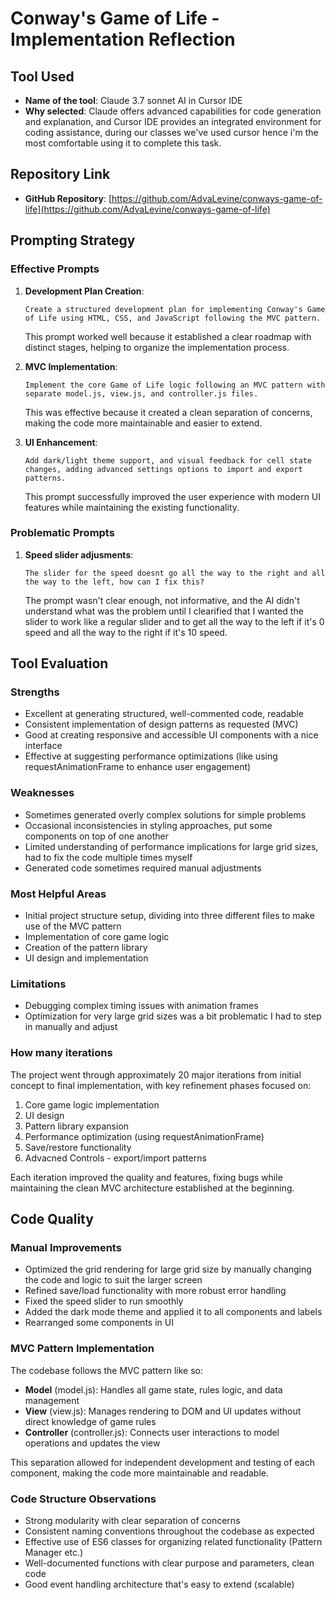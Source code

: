 # Conway's Game of Life - Implementation Reflection

## Tool Used
- **Name of the tool**: Claude 3.7 sonnet AI in Cursor IDE
- **Why selected**: Claude offers advanced capabilities for code generation and explanation, and Cursor IDE provides an integrated environment for coding assistance, during our classes we've used cursor hence i'm the most comfortable using it to complete this task.

## Repository Link
- **GitHub Repository**: [https://github.com/AdvaLevine/conways-game-of-life](https://github.com/AdvaLevine/conways-game-of-life)

## Prompting Strategy

### Effective Prompts

1. **Development Plan Creation**:
   ```
   Create a structured development plan for implementing Conway's Game of Life using HTML, CSS, and JavaScript following the MVC pattern.
   ```
   This prompt worked well because it established a clear roadmap with distinct stages, helping to organize the implementation process.

2. **MVC Implementation**:
   ```
   Implement the core Game of Life logic following an MVC pattern with separate model.js, view.js, and controller.js files.
   ```
   This was effective because it created a clean separation of concerns, making the code more maintainable and easier to extend.

3. **UI Enhancement**:
   ```
   Add dark/light theme support, and visual feedback for cell state changes, adding advanced settings options to import and export patterns.
   ```
   This prompt successfully improved the user experience with modern UI features while maintaining the existing functionality.

### Problematic Prompts

1. **Speed slider adjusments**:
   ```
   The slider for the speed doesnt go all the way to the right and all the way to the left, how can I fix this?
   ```
   The prompt wasn't clear enough, not informative, and the AI didn't understand what was the problem until I clearified that I wanted the slider to work like a regular slider and to get all the way to the left if it's 0 speed and all the way to the right if it's 10 speed.


## Tool Evaluation

### Strengths
- Excellent at generating structured, well-commented code, readable 
- Consistent implementation of design patterns as requested (MVC)
- Good at creating responsive and accessible UI components with a nice interface
- Effective at suggesting performance optimizations (like using requestAnimationFrame to enhance user engagement)

### Weaknesses
- Sometimes generated overly complex solutions for simple problems
- Occasional inconsistencies in styling approaches, put some components on top of one another
- Limited understanding of performance implications for large grid sizes, had to fix the code multiple times myself
- Generated code sometimes required manual adjustments

### Most Helpful Areas
- Initial project structure setup, dividing into three different files to make use of the MVC pattern
- Implementation of core game logic 
- Creation of the pattern library
- UI design and implementation

### Limitations
- Debugging complex timing issues with animation frames
- Optimization for very large grid sizes was a bit problematic I had to step in manually and adjust 

### How many iterations
The project went through approximately 20 major iterations from initial concept to final implementation, with key refinement phases focused on:

1. Core game logic implementation
2. UI design 
3. Pattern library expansion
4. Performance optimization (using requestAnimationFrame)
5. Save/restore functionality
6. Advacned Controls - export/import patterns

Each iteration improved the quality and features, fixing bugs while maintaining the clean MVC architecture established at the beginning. 

## Code Quality

### Manual Improvements
- Optimized the grid rendering for large grid size by manually changing the code and logic to suit the larger screen
- Refined save/load functionality with more robust error handling
- Fixed the speed slider to run smoothly 
- Added the dark mode theme and applied it to all components and labels 
- Rearranged some components in UI 

### MVC Pattern Implementation
The codebase follows the MVC pattern like so:

- **Model** (model.js): Handles all game state, rules logic, and data management
- **View** (view.js): Manages rendering to DOM and UI updates without direct knowledge of game rules
- **Controller** (controller.js): Connects user interactions to model operations and updates the view

This separation allowed for independent development and testing of each component, making the code more maintainable and readable.

### Code Structure Observations
- Strong modularity with clear separation of concerns
- Consistent naming conventions throughout the codebase as expected
- Effective use of ES6 classes for organizing related functionality (Pattern Manager etc.)
- Well-documented functions with clear purpose and parameters, clean code
- Good event handling architecture that's easy to extend (scalable)

